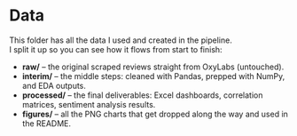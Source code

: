 # Data

This folder has all the data I used and created in the pipeline.  
I split it up so you can see how it flows from start to finish:

- **raw/** – the original scraped reviews straight from OxyLabs (untouched).  
- **interim/** – the middle steps: cleaned with Pandas, prepped with NumPy, and EDA outputs.  
- **processed/** – the final deliverables: Excel dashboards, correlation matrices, sentiment analysis results.  
- **figures/** – all the PNG charts that get dropped along the way and used in the README.
